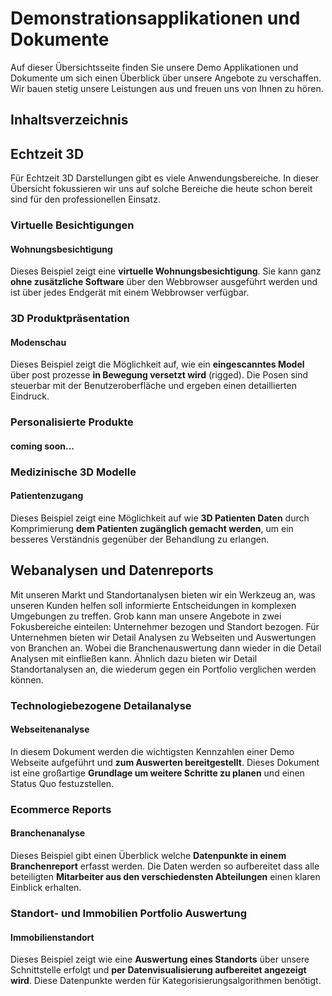 # Demonstrationsapplikationen und Dokumente
Auf dieser Übersichtsseite finden Sie unsere Demo Applikationen und Dokumente um sich einen Überblick über unsere Angebote zu verschaffen. Wir bauen stetig unsere Leistungen aus und freuen uns von Ihnen zu hören.

## Inhaltsverzeichnis

## Echtzeit 3D
Für Echtzeit 3D Darstellungen gibt es viele Anwendungsbereiche. In dieser Übersicht fokussieren wir uns auf solche Bereiche die heute schon bereit sind für den professionellen Einsatz.

### Virtuelle Besichtigungen
#### Wohnungsbesichtigung
Dieses Beispiel zeigt eine **virtuelle Wohnungsbesichtigung**. Sie kann ganz **ohne zusätzliche Software** über den Webbrowser ausgeführt werden und ist über jedes Endgerät mit einem Webbrowser verfügbar.

### 3D Produktpräsentation​
#### Modenschau
Dieses Beispiel zeigt die Möglichkeit auf, wie ein **eingescanntes Model** über post prozesse **in Bewegung versetzt wird** (rigged). Die Posen sind steuerbar mit der Benutzeroberfläche und ergeben einen detaillierten Eindruck. 

### Personalisierte Produkte​
#### coming soon...

### Medizinische 3D Modelle​
#### Patientenzugang
Dieses Beispiel zeigt eine Möglichkeit auf wie **3D Patienten Daten** durch Komprimierung **dem Patienten zugänglich gemacht werden**, um ein besseres Verständnis gegenüber der Behandlung zu erlangen.​

## Webanalysen und Datenreports
Mit unseren Markt und Standortanalysen bieten wir ein Werkzeug an, was unseren Kunden helfen soll informierte Entscheidungen in komplexen Umgebungen zu treffen. Grob kann man unsere Angebote in zwei Fokusbereiche einteilen: Unternehmer bezogen und Standort bezogen. Für Unternehmen bieten wir Detail Analysen zu Webseiten und Auswertungen von Branchen an. Wobei die Branchenauswertung dann wieder in die Detail Analysen mit einfließen kann. Ähnlich dazu bieten wir Detail Standortanalysen an, die wiederum gegen ein Portfolio verglichen werden können.

### Technologiebezogene Detailanalyse
#### Webseitenanalyse
In diesem Dokument werden die wichtigsten Kennzahlen einer Demo Webseite aufgeführt und **zum Auswerten bereitgestellt**. Dieses Dokument ist eine großartige **Grundlage um weitere Schritte zu planen** und einen Status Quo festuzstellen. 

### Ecommerce Reports​
#### Branchenanalyse
Dieses Beispiel gibt einen Überblick welche **Datenpunkte in einem Branchenreport** erfasst werden. Die Daten werden so aufbereitet dass alle beteiligten **Mitarbeiter aus den verschiedensten Abteilungen** einen klaren Einblick erhalten.​

### Standort- und Immobilien Portfolio Auswertung
#### Immobilienstandort
Dieses Beispiel zeigt wie eine **Auswertung eines Standorts** über unsere Schnittstelle erfolgt und **per Datenvisualisierung aufbereitet angezeigt wird**. Diese Datenpunkte werden für Kategorisierungsalgorithmen benötigt.